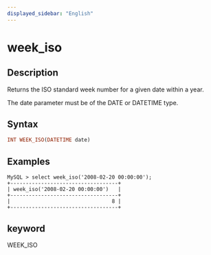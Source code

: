 ```yaml
---
displayed_sidebar: "English"
---
```


# week_iso

## Description

Returns the ISO standard week number for a given date within a year.

The date parameter must be of the DATE or DATETIME type.

## Syntax

```Haskell
INT WEEK_ISO(DATETIME date)
```

## Examples

```Plain Text
MySQL > select week_iso('2008-02-20 00:00:00');
+-----------------------------------+
| week_iso('2008-02-20 00:00:00')   |
+-----------------------------------+
|                                 8 |
+-----------------------------------+
```

## keyword

WEEK_ISO
